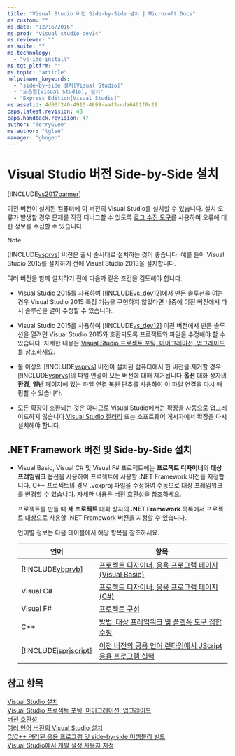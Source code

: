 ```yaml
---
title: "Visual Studio 버전 Side-by-Side 설치 | Microsoft Docs"
ms.custom: ""
ms.date: "12/16/2016"
ms.prod: "visual-studio-dev14"
ms.reviewer: ""
ms.suite: ""
ms.technology: 
  - "vs-ide-install"
ms.tgt_pltfrm: ""
ms.topic: "article"
helpviewer_keywords: 
  - "side-by-side 설치[Visual Studio]"
  - "도움말[Visual Studio], 설치"
  - "Express Edition[Visual Studio]"
ms.assetid: 4d00f240-4910-4699-aaf3-cda6461f0c29
caps.latest.revision: 48
caps.handback.revision: 47
author: "TerryGLee"
ms.author: "tglee"
manager: "ghogen"
---
```

# Visual Studio 버전 Side-by-Side 설치
[!INCLUDE[vs2017banner](../code-quality/includes/vs2017banner.md)]

이전 버전이 설치된 컴퓨터에 이 버전의 Visual Studio를 설치할 수 있습니다. 설치 오류가 발생할 경우 문제를 직접 디버그할 수 있도록 [로그 수집 도구](http://go.microsoft.com/fwlink/?LinkId=262077)를 사용하여 오류에 대한 정보를 수집할 수 있습니다.  
  
> [!NOTE]
>  [!INCLUDE[vsprvs](../code-quality/includes/vsprvs_md.md)] 버전은 출시 순서대로 설치하는 것이 좋습니다. 예를 들어 Visual Studio 2015를 설치하기 전에 Visual Studio 2013을 설치합니다.  
  
 여러 버전을 함께 설치하기 전에 다음과 같은 조건을 검토해야 합니다.  
  
-   Visual Studio 2015를 사용하여 [!INCLUDE[vs_dev12](../data-tools/includes/vs_dev12_md.md)]에서 만든 솔루션을 여는 경우 Visual Studio 2015 특정 기능을 구현하지 않았다면 나중에 이전 버전에서 다시 솔루션을 열어 수정할 수 있습니다.  
  
-   Visual Studio 2015를 사용하여 [!INCLUDE[vs_dev12](../data-tools/includes/vs_dev12_md.md)] 이전 버전에서 만든 솔루션을 열려면 Visual Studio 2015와 호환되도록 프로젝트와 파일을 수정해야 할 수 있습니다. 자세한 내용은 [Visual Studio 프로젝트 포팅, 마이그레이션, 업그레이드](../porting/porting-migrating-and-upgrading-visual-studio-projects.md)를 참조하세요.  
  
-   둘 이상의 [!INCLUDE[vsprvs](../code-quality/includes/vsprvs_md.md)] 버전이 설치된 컴퓨터에서 한 버전을 제거할 경우 [!INCLUDE[vsprvs](../code-quality/includes/vsprvs_md.md)]의 파일 연결이 모든 버전에 대해 제거됩니다.**옵션** 대화 상자의 **환경**, **일반** 페이지에 있는 [파일 연결 복원](../ide/reference/general-environment-options-dialog-box.md) 단추를 사용하여 이 파일 연결을 다시 매핑할 수 있습니다.  
  
-   모든 확장이 호환되는 것은 아니므로 Visual Studio에서는 확장을 자동으로 업그레이드하지 않습니다.[Visual Studio 갤러리](http://go.microsoft.com/fwlink/?LinkId=178891) 또는 소프트웨어 게시자에서 확장을 다시 설치해야 합니다.  
  
## .NET Framework 버전 및 Side\-by\-Side 설치  
  
-   Visual Basic, Visual C\# 및 Visual F\# 프로젝트에는 **프로젝트 디자이너**의 **대상 프레임워크** 옵션을 사용하여 프로젝트에 사용할 .NET Framework 버전을 지정합니다. C\+\+ 프로젝트의 경우 .vcxproj 파일을 수정하여 수동으로 대상 프레임워크를 변경할 수 있습니다. 자세한 내용은 [버전 호환성](../Topic/Version%20Compatibility%20in%20the%20.NET%20Framework.md)을 참조하세요.  
  
     프로젝트를 만들 때 **새 프로젝트** 대화 상자의 **.NET Framework** 목록에서 프로젝트 대상으로 사용할 .NET Framework 버전을 지정할 수 있습니다.  
  
     언어별 정보는 다음 테이블에서 해당 항목을 참조하세요.  
  
    |언어|항목|  
    |--------|--------|  
    |[!INCLUDE[vbprvb](../code-quality/includes/vbprvb_md.md)]|[프로젝트 디자이너, 응용 프로그램 페이지\(Visual Basic\)](../ide/reference/application-page-project-designer-visual-basic.md)|  
    |Visual C\#|[프로젝트 디자이너, 응용 프로그램 페이지\(C\#\)](../ide/reference/application-page-project-designer-csharp.md)|  
    |Visual F\#|[프로젝트 구성](../Topic/Configuring%20Projects%20\(F%23\).md)|  
    |C\+\+|[방법: 대상 프레임워크 및 플랫폼 도구 집합 수정](../Topic/How%20to:%20Modify%20the%20Target%20Framework%20and%20Platform%20Toolset.md)|  
    |[!INCLUDE[jsprjscript](../debugger/debug-interface-access/includes/jsprjscript_md.md)]|[이전 버전의 공용 언어 런타임에서 JScript 응용 프로그램 실행](http://msdn.microsoft.com/ko-kr/bbea51b5-ac03-4e6c-b9a6-f487ef63eda5)|  
  
## 참고 항목  
 [Visual Studio 설치](../Topic/Installing%20Visual%20Studio%202015.md)   
 [Visual Studio 프로젝트 포팅, 마이그레이션, 업그레이드](../porting/porting-migrating-and-upgrading-visual-studio-projects.md)   
 [버전 호환성](../Topic/Version%20Compatibility%20in%20the%20.NET%20Framework.md)   
 [여러 언어 버전의 Visual Studio 설치](../Topic/Installing%20Multiple%20Language%20Versions%20of%20Visual%20Studio.md)   
 [C\/C\+\+ 격리된 응용 프로그램 및 side\-by\-side 어셈블리 빌드](/visual-cpp/build/building-c-cpp-isolated-applications-and-side-by-side-assemblies)   
 [Visual Studio에서 개발 설정 사용자 지정](http://msdn.microsoft.com/ko-kr/22c4debb-4e31-47a8-8f19-16f328d7dcd3)